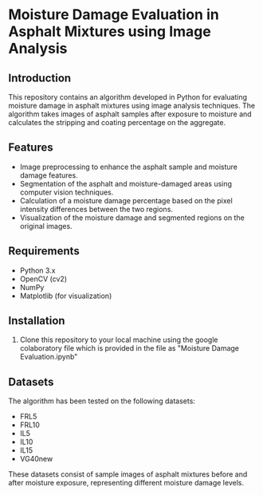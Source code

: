 
# Moisture Damage Evaluation in Asphalt Mixtures using Image Analysis

## Introduction

This repository contains an algorithm developed in Python for evaluating moisture damage in asphalt mixtures using image analysis techniques. The algorithm takes images of asphalt samples after exposure to moisture and calculates the stripping and coating percentage on the aggregate.

## Features

- Image preprocessing to enhance the asphalt sample and moisture damage features.
- Segmentation of the asphalt and moisture-damaged areas using computer vision techniques.
- Calculation of a moisture damage percentage based on the pixel intensity differences between the two regions.
- Visualization of the moisture damage and segmented regions on the original images.

## Requirements

- Python 3.x
- OpenCV (cv2)
- NumPy
- Matplotlib (for visualization)

## Installation

1. Clone this repository to your local machine using the google colaboratory file which is provided in the file as "Moisture Damage Evaluation.ipynb"

## Datasets
The algorithm has been tested on the following datasets:

- FRL5
- FRL10
- IL5
- IL10
- IL15
- VG40new
  
These datasets consist of sample images of asphalt mixtures before and after moisture exposure, representing different moisture damage levels.


